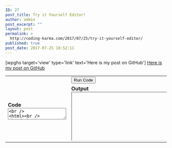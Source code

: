 ```yaml
---
ID: 27
post_title: Try it Yourself Editor!
author: admin
post_excerpt: ""
layout: post
permalink: >
  http://coding-karma.com/2017/07/25/try-it-yourself-editor/
published: true
post_date: 2017-07-25 18:52:11
---
```

[wpghs target='view' type='link' text='Here is my post on GitHub']
<a href="https://github.com/USERNAME/REPO/blob/master/_posts/YOURPOST.md">Here is my post on GitHub</a>
<style type="text/css">
    textarea, iframe {<br />
       border: 2px solid #ddd;<br />
       height: 100px;<br />
       width: 100%;<br />
    }<br />
</style>
<table border="0" width="100%" cellspacing="5" cellpadding="5">
<tbody>
<tr>
<td scope="col" width="50%"></td>
<td scope="col" align="left" width="50%"><input type="button" value="Run Code" /></td>
</tr>
<tr>
<td><form><strong>Code</strong>
<textarea id="sourceCode" name="sourceCode">&lt;br /&gt;
&lt;html&gt;&lt;br /&gt;
&lt;head&gt;&lt;br /&gt;
&lt;title&gt;Hello&lt;/title&gt;&lt;br /&gt;
&lt;/head&gt;&lt;br /&gt;
&lt;body&gt;&lt;/p&gt;
&lt;h1&gt;Hello!&lt;/h1&gt;
&lt;p&gt;Write HTML, CSS or JavaScript code here and click 'Run Code'.&lt;/p&gt;
&lt;p&gt;&lt;/body&gt;&lt;br /&gt;
&lt;/html&gt;&lt;br /&gt;
                </textarea></form></td>
<td><strong>Output</strong><iframe id="targetCode" name="targetCode" width="300" height="150"></iframe></td>
</tr>
</tbody>
</table>
<script type="text/javascript">
	function runCode()
	{
		var content = document.getElementById('sourceCode').value;
		var iframe = document.getElementById('targetCode');
		iframe = (iframe.contentWindow) ? iframe.contentWindow : (iframe.contentDocument.document) ? iframe.contentDocument.document : iframe.contentDocument;
		iframe.document.open();
		iframe.document.write(content);
		iframe.document.close();
		return false;
	}
	runCode();
</script>